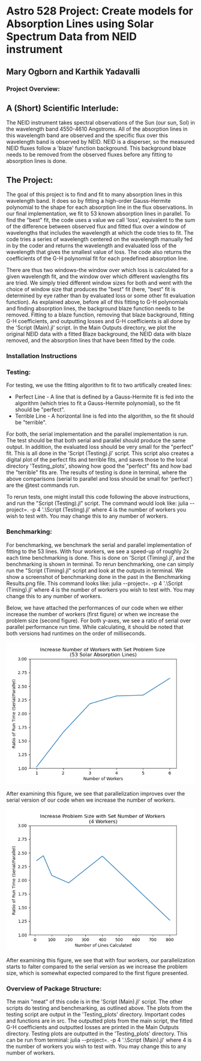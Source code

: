 # Astro 528 Project: Create models for Absorption Lines using Solar Spectrum Data from NEID instrument
## Mary Ogborn and Karthik Yadavalli

### Project Overview:
## A (Short) Scientific Interlude:
The NEID instrument takes spectral observations of the Sun (our sun, Sol) in the wavelength band 4550-4610 Angstroms. All of the absorption lines in this wavelength band are observed and the specific flux over 
this wavelength band is observed by NEID. NEID is a disperser, so the measured NEID fluxes follow a 'blaze' function background. This background blaze needs to be removed from the observed
fluxes before any fitting to absorption lines is done. 

## The Project:
The goal of this project is to find and fit to many absorption lines in this wavelength band. It does so by fitting a high-order Gauss-Hermite polynomial to the shape for each absorption line in the flux observations. 
In our final implementation, we fit to 53 known absorption lines in parallel. To find the "best" fit, the code uses a value we call 'loss', equivalent to the sum of the difference between observed flux and fitted flux over a window 
of wavelengths that includes the wavelength at which the code tries to fit. The code tries a series of wavelength centered on the wavelength manually fed in by the coder and returns the wavelength and evaluated loss of the wavelength
that gives the smallest value of loss. The code also returns the coefficients of the G-H polynomial fit for each predefined absorption line.

There are thus two windows-the window over which loss is calculated for a given wavelength fit, and the window over which different wavlengths fits are tried. We simply tried different window sizes for both and went with the choice of 
window size that produces the "best" fit (here, "best" fit is determined by eye rather than by evaluated loss or some other fit evaluation function). As explained above, before all of this fitting to G-H polynomials and finding absorption 
lines, the background blaze function needs to be removed. Fitting to a blaze function, removing that blaze background, fitting G-H coefficients, and outputting losses and G-H coefficients is all done by the 'Script (Main).jl' script.
In the Main Outputs directory, we plot the original NEID data with a fitted Blaze background, the NEID data with blaze removed, and the absorption lines that have been fitted by the code.

### Installation Instructions
### Testing:
For testing, we use the fitting algorithm to fit to two artifically created lines:
* Perfect Line - A line that is defined by a Gauss-Hermite fit is fed into the algorithm (which tries to fit a Gauss-Hermite polynomial), so the fit should be "perfect". 
* Terrible Line - A horizontal line is fed into the algorithm, so the fit should be "terrible".

For both, the serial implementation and the parallel implementation is run. The test should be that both serial and parallel should produce the same output. In addition, the evaluated loss
should be very small for the "perfect" fit. This is all done in the 'Script (Testing).jl' script. This script also creates a digital plot of the perfect fits and terrible fits, and saves those
to the local directory 'Testing_plots', showing how good the "perfect" fits and how bad the "terrible" fits are. The results of testing is done in terminal, where the above comparisons (serial to parallel and loss should be small for 'perfect')
are the @test commands run.

To rerun tests, one might install this code following the above instructions, and run the "Script (Testing).jl" script. The command would look like:
julia --project=. -p 4 '.\Script (Testing).jl'
where 4 is the number of workers you wish to test with. You may change this to any number of workers.


### Benchmarking:
For benchmarking, we benchmark the serial and parallel implementation of fitting to the 53 lines. With four workers, we see a speed-up of roughly 2x each time benchmarking is done. This is done on 
'Script (Timing).jl', and the benchmarking is shown in terminal. To rerun benchmarking, one can simply run the "Script (Timing).jl" script and look at the outputs in terminal. We show a screenshot of benchmarking done in the past in the 
Benchmarking Results.png file. This command looks like:
julia --project=. -p 4 '.\Script (Timing).jl'
where 4 is the number of workers you wish to test with. You may change this to any number of workers.


Below, we have attached the performances of our code when we either increase the number of workers (first figure) or when we increase the problem size (second figure). For both y-axes, we see a ratio of serial over parallel performance run time. While calculating, it should be noted that both versions had runtimes on the order of milliseconds. 

![increaseworkers](increaseworkers.png)

After examining this figure, we see that parallelization improves over the serial version of our code when we increase the number of workers. 

![increasesize](increasesize.png)

After examining this figure, we see that with four workers, our parallelization starts to falter compared to the serial version as we increase the problem size, which is somewhat expected compared to the first figure presented. 


### Overview of Package Structure:
The main "meat" of this code is in the 'Script (Main).jl' script. The other scripts do testing and benchmarking, as outlined above. The plots from the testing script are output in the 'Testing_plots' directory.
Important codes and functions are in src. The outputted plots from the main script, the fitted G-H coefficients and outputted losses are printed in the Main Outputs directory. Testing plots are outputted in the 'Testing_plots' directory.
This can be run from terminal:
julia --project=. -p 4 '.\Script (Main).jl'
where 4 is the number of workers you wish to test with. You may change this to any number of workers.
